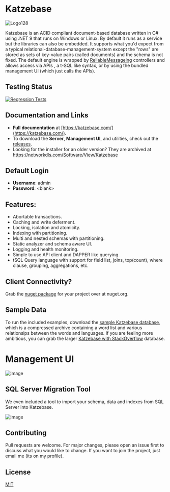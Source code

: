 # Katzebase
![Logo128](https://github.com/NTDLS/NTDLS.Katzebase.Server/assets/11428567/fa827156-4d19-4803-860f-aa0ef3a5151d)

Katzebase is an ACID compliant document-based database written in C# using .NET 9 that runs on Windows or Linux. By default it runs as a service but the libraries can also be embedded. It supports what you'd expect from a typical relational-database-management-system except the "rows" are stored as sets of key-value pairs (called documents) and the schema is not fixed. The default engine is wrapped by [ReliableMessageing](https://github.com/NTDLS/NTDLS.ReliableMessaging) controllers and allows access via APIs , a t-SQL like syntax, or by using the bundled management UI (which just calls the APIs).

## Testing Status
[![Regression Tests](https://github.com/NTDLS/Katzebase/actions/workflows/%20Regression%20Tests.yaml/badge.svg)](https://github.com/NTDLS/Katzebase/actions/workflows/%20Regression%20Tests.yaml)

## Documentation and Links
- **Full documentation** at [https://katzebase.com/](https://katzebase.com/).
- To download the **Server**, **Management UI**, and utilities, check out the [releases](https://github.com/NTDLS/Katzebase/releases).
- Looking for the installer for an older version? They are archived at https://networkdls.com/Software/View/Katzebase

## Default Login
 - **Username**: admin
 - **Password**: \<blank\>

## Features:
- Abortable transactions.
- Caching and write deferment.
- Locking, isolation and atomicity.
- Indexing with partitioning.
- Multi and nested schemas with partitioning.
- Static analyzer and schema aware UI.
- Logging and health monitoring.
- Simple to use API client and DAPPER like querying.
- tSQL Query language with support for field list, joins, top(count), where clause, grouping, aggregations, etc.

## Client Connectivity?
Grab the [nuget package](https://www.nuget.org/packages/NTDLS.Katzebase.Api/) for your project over at nuget.org.

## Sample Data
To run the included examples, download the [sample Katzebase database]( https://katzebase.com/Download/Katzebase.zip), which is a compressed archive containing a word list and various relationsips between the words and languages.
If you are feeling more ambitious, you can grab the larger [Katzebase with StackOverflow](https://katzebase.com/WWWRoot/Download/Katzebase%20with%20StackOverflow.7z) database.

# Management UI
![image](https://github.com/user-attachments/assets/6e6f337c-e30c-436c-94bd-182211e4054a)

## SQL Server Migration Tool
We even included a tool to import your schema, data and indexes from SQL Server into Katzebase.

![image](https://github.com/user-attachments/assets/8bbbc47a-78b1-47f0-8fbb-c44962482d22)

## Contributing
Pull requests are welcome. For major changes, please open an issue first to discuss what you would like to change. If you want to join the project, just email me (its on my profile).

## License
[MIT](https://choosealicense.com/licenses/mit/)
